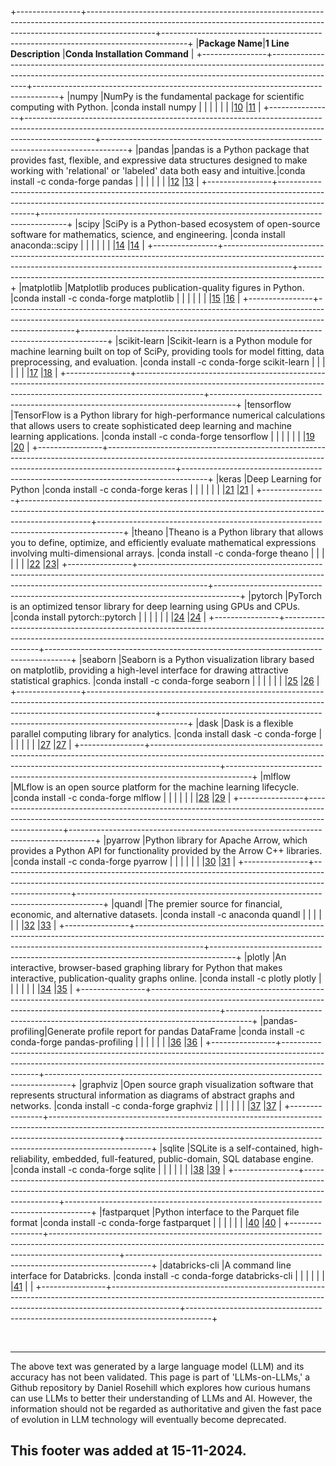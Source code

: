 +----------------+-----------------------------------------------------------------------------------------------------------------------------------------------------------------------------+------------------------------------------------------------------------------------+
|**Package Name**|**1 Line Description**                                                                                                                                                       |**Conda Installation Command**                                                      |
+----------------+-----------------------------------------------------------------------------------------------------------------------------------------------------------------------------+------------------------------------------------------------------------------------+
|numpy           |NumPy is the fundamental package for scientific computing with Python.                                                                                                       |conda install numpy                                                                 |
|                |                                                                                                                                                                             |                                                                                    |
|                |[10](https://pypi.org/project/numpy/1.25.1/)                                                                                                                                 |[11](https://anaconda.org/anaconda/numpy)                                           |
+----------------+-----------------------------------------------------------------------------------------------------------------------------------------------------------------------------+------------------------------------------------------------------------------------+
|pandas          |pandas is a Python package that provides fast, flexible, and expressive data structures designed to make working with 'relational' or 'labeled' data both easy and intuitive.|conda install -c conda-forge pandas                                                 |
|                |                                                                                                                                                                             |                                                                                    |
|                |[12](https://pypi.org/project/pandas/2.2.1/)                                                                                                                                 |[13](https://pandas.pydata.org/docs/dev/getting_started/install.html)               |
+----------------+-----------------------------------------------------------------------------------------------------------------------------------------------------------------------------+------------------------------------------------------------------------------------+
|scipy           |SciPy is a Python-based ecosystem of open-source software for mathematics, science, and engineering.                                                                         |conda install anaconda::scipy                                                       |
|                |                                                                                                                                                                             |                                                                                    |
|                |[14](https://anaconda.org/anaconda/scipy)                                                                                                                                    |[14](https://anaconda.org/anaconda/scipy)                                           |
+----------------+-----------------------------------------------------------------------------------------------------------------------------------------------------------------------------+------------------------------------------------------------------------------------+
|matplotlib      |Matplotlib produces publication-quality figures in Python.                                                                                                                   |conda install -c conda-forge matplotlib                                             |
|                |                                                                                                                                                                             |                                                                                    |
|                |[15](https://anaconda.org/anaconda/matplotlib)                                                                                                                               |[16](https://matplotlib.org/stable/index.html)                                      |
+----------------+-----------------------------------------------------------------------------------------------------------------------------------------------------------------------------+------------------------------------------------------------------------------------+
|scikit-learn    |Scikit-learn is a Python module for machine learning built on top of SciPy, providing tools for model fitting, data preprocessing, and evaluation.                           |conda install -c conda-forge scikit-learn                                           |
|                |                                                                                                                                                                             |                                                                                    |
|                |[17](https://pypi.org/project/scikit-learn/)                                                                                                                                 |[18](https://anaconda.org/conda-forge/scikit-learn)                                 |
+----------------+-----------------------------------------------------------------------------------------------------------------------------------------------------------------------------+------------------------------------------------------------------------------------+
|tensorflow      |TensorFlow is a Python library for high-performance numerical calculations that allows users to create sophisticated deep learning and machine learning applications.        |conda install -c conda-forge tensorflow                                             |
|                |                                                                                                                                                                             |                                                                                    |
|                |[19](https://www.anaconda.com/blog/tensorflow-in-anaconda)                                                                                                                   |[20](https://github.com/conda-forge/tensorflow-feedstock)                           |
+----------------+-----------------------------------------------------------------------------------------------------------------------------------------------------------------------------+------------------------------------------------------------------------------------+
|keras           |Deep Learning for Python                                                                                                                                                     |conda install -c conda-forge keras                                                  |
|                |                                                                                                                                                                             |                                                                                    |
|                |[21](https://github.com/conda-forge/keras-feedstock)                                                                                                                         |[21](https://github.com/conda-forge/keras-feedstock)                                |
+----------------+-----------------------------------------------------------------------------------------------------------------------------------------------------------------------------+------------------------------------------------------------------------------------+
|theano          |Theano is a Python library that allows you to define, optimize, and efficiently evaluate mathematical expressions involving multi-dimensional arrays.                        |conda install -c conda-forge theano                                                 |
|                |                                                                                                                                                                             |                                                                                    |
|                |[22](https://github.com/Theano/Theano)                                                                                                                                       |[23](https://datascientest.com/en/theano-description-and-use-of-this-python-library)|
+----------------+-----------------------------------------------------------------------------------------------------------------------------------------------------------------------------+------------------------------------------------------------------------------------+
|pytorch         |PyTorch is an optimized tensor library for deep learning using GPUs and CPUs.                                                                                                |conda install pytorch::pytorch                                                      |
|                |                                                                                                                                                                             |                                                                                    |
|                |[24](https://anaconda.org/pytorch/pytorch)                                                                                                                                   |[24](https://anaconda.org/pytorch/pytorch)                                          |
+----------------+-----------------------------------------------------------------------------------------------------------------------------------------------------------------------------+------------------------------------------------------------------------------------+
|seaborn         |Seaborn is a Python visualization library based on matplotlib, providing a high-level interface for drawing attractive statistical graphics.                                 |conda install -c conda-forge seaborn                                                |
|                |                                                                                                                                                                             |                                                                                    |
|                |[25](https://github.com/conda-forge/seaborn-feedstock)                                                                                                                       |[26](https://seaborn.pydata.org/installing.html)                                    |
+----------------+-----------------------------------------------------------------------------------------------------------------------------------------------------------------------------+------------------------------------------------------------------------------------+
|dask            |Dask is a flexible parallel computing library for analytics.                                                                                                                 |conda install dask -c conda-forge                                                   |
|                |                                                                                                                                                                             |                                                                                    |
|                |[27](https://anaconda.org/anaconda/dask)                                                                                                                                     |[27](https://anaconda.org/anaconda/dask)                                            |
+----------------+-----------------------------------------------------------------------------------------------------------------------------------------------------------------------------+------------------------------------------------------------------------------------+
|mlflow          |MLflow is an open source platform for the machine learning lifecycle.                                                                                                        |conda install -c conda-forge mlflow                                                 |
|                |                                                                                                                                                                             |                                                                                    |
|                |[28](https://anaconda.org/conda-forge/mlflow)                                                                                                                                |[29](https://www.datasciencecentral.com/mlflow-installation-1/)                     |
+----------------+-----------------------------------------------------------------------------------------------------------------------------------------------------------------------------+------------------------------------------------------------------------------------+
|pyarrow         |Python library for Apache Arrow, which provides a Python API for functionality provided by the Arrow C++ libraries.                                                          |conda install -c conda-forge pyarrow                                                |
|                |                                                                                                                                                                             |                                                                                    |
|                |[30](https://anaconda.org/anaconda/pyarrow)                                                                                                                                  |[31](https://arrow.apache.org/docs/python/install.html)                             |
+----------------+-----------------------------------------------------------------------------------------------------------------------------------------------------------------------------+------------------------------------------------------------------------------------+
|quandl          |The premier source for financial, economic, and alternative datasets.                                                                                                        |conda install -c anaconda quandl                                                    |
|                |                                                                                                                                                                             |                                                                                    |
|                |[32](https://anaconda.org/anaconda/quandl)                                                                                                                                   |[33](https://365datascience.com/question/quandle-is-not-working/)                   |
+----------------+-----------------------------------------------------------------------------------------------------------------------------------------------------------------------------+------------------------------------------------------------------------------------+
|plotly          |An interactive, browser-based graphing library for Python that makes interactive, publication-quality graphs online.                                                         |conda install -c plotly plotly                                                      |
|                |                                                                                                                                                                             |                                                                                    |
|                |[34](https://github.com/conda-forge/plotly-feedstock)                                                                                                                        |[35](https://stackoverflow.com/questions/34072117/install-plotly-in-anaconda)       |
+----------------+-----------------------------------------------------------------------------------------------------------------------------------------------------------------------------+------------------------------------------------------------------------------------+
|pandas-profiling|Generate profile report for pandas DataFrame                                                                                                                                 |conda install -c conda-forge pandas-profiling                                       |
|                |                                                                                                                                                                             |                                                                                    |
|                |[36](https://anaconda.org/conda-forge/pandas-profiling)                                                                                                                      |[36](https://anaconda.org/conda-forge/pandas-profiling)                             |
+----------------+-----------------------------------------------------------------------------------------------------------------------------------------------------------------------------+------------------------------------------------------------------------------------+
|graphviz        |Open source graph visualization software that represents structural information as diagrams of abstract graphs and networks.                                                 |conda install -c conda-forge graphviz                                               |
|                |                                                                                                                                                                             |                                                                                    |
|                |[37](https://github.com/conda-forge/graphviz-feedstock)                                                                                                                      |[37](https://github.com/conda-forge/graphviz-feedstock)                             |
+----------------+-----------------------------------------------------------------------------------------------------------------------------------------------------------------------------+------------------------------------------------------------------------------------+
|sqlite          |SQLite is a self-contained, high-reliability, embedded, full-featured, public-domain, SQL database engine.                                                                   |conda install -c conda-forge sqlite                                                 |
|                |                                                                                                                                                                             |                                                                                    |
|                |[38](https://prefix.dev/channels/conda-forge/packages/sqlite)                                                                                                                |[39](https://anaconda.org/anaconda/sqlite)                                          |
+----------------+-----------------------------------------------------------------------------------------------------------------------------------------------------------------------------+------------------------------------------------------------------------------------+
|fastparquet     |Python interface to the Parquet file format                                                                                                                                  |conda install -c conda-forge fastparquet                                            |
|                |                                                                                                                                                                             |                                                                                    |
|                |[40](https://pypi.org/project/fastparquet/)                                                                                                                                  |[40](https://pypi.org/project/fastparquet/)                                         |
+----------------+-----------------------------------------------------------------------------------------------------------------------------------------------------------------------------+------------------------------------------------------------------------------------+
|databricks-cli  |A command line interface for Databricks.                                                                                                                                     |conda install -c conda-forge databricks-cli                                         |
|                |                                                                                                                                                                             |                                                                                    |
|                |[41](https://anaconda.org/conda-forge/databricks-cli)                                                                                                                        |                                                                                    |
+----------------+-----------------------------------------------------------------------------------------------------------------------------------------------------------------------------+------------------------------------------------------------------------------------+

<br>

---

The above text was generated by a large language model (LLM) and its accuracy has not been validated. This page is part of 'LLMs-on-LLMs,' a Github repository by Daniel Rosehill which explores how curious humans can use LLMs to better their understanding of LLMs and AI. However, the information should not be regarded as authoritative and given the fast pace of evolution in LLM technology will eventually become deprecated. 

This footer was added at 15-11-2024.
---